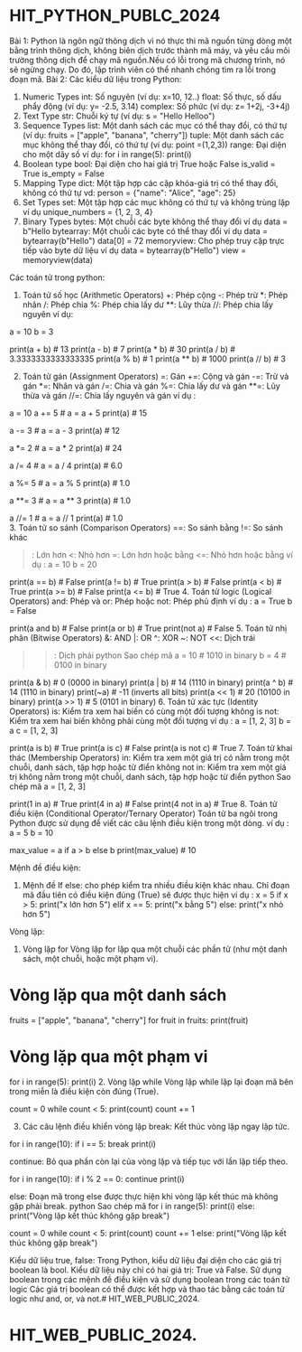 # HIT_PYTHON_PUBLC_2024
Bài 1: Python là ngôn ngữ thông dịch vì nó thực thi mã nguồn từng dòng một bằng trình thông dịch, không biên dịch trước thành mã máy, và yêu cầu môi trường thông dịch để chạy mã nguồn.Nếu có lỗi trong mã chương trình, nó sẽ ngừng chạy. Do đó, lập trình viên có thể nhanh chóng tìm ra lỗi trong đoạn mã.
Bài 2:
Các kiểu dữ liệu trong Python:
1. Numeric Types
int: Số nguyên (ví dụ: x=10, 12..)
float: Số thực, số dấu phẩy động (ví dụ: y= -2.5, 3.14)
complex: Số phức (ví dụ: z= 1+2j, -3+4j)
2. Text Type
str: Chuỗi ký tự (ví dụ: s = "Hello Helloo")
3. Sequence Types
list: Một danh sách các mục có thể thay đổi, có thứ tự (ví dụ: fruits = ["apple", "banana", "cherry"])
tuple: Một danh sách các mục không thể thay đổi, có thứ tự (ví dụ:  point =(1,2,3))
range: Đại diện cho một dãy số 
ví dụ:
for i in range(5):
    print(i)
4. Boolean type
bool: Đại diện cho hai giá trị True hoặc False
is_valid = True
is_empty = False
5. Mapping Type
dict: Một tập hợp các cặp khóa-giá trị có thể thay đổi, không có thứ tự
vd:
person = {"name": "Alice", "age": 25}
6. Set Types
set: Một tập hợp các mục không có thứ tự và không trùng lặp 
ví dụ
unique_numbers = {1, 2, 3, 4}
7. Binary Types
bytes: Một chuỗi các byte không thể thay đổi 
ví dụ
data = b"Hello
bytearray: Một chuỗi các byte có thể thay đổi
ví dụ
data = bytearray(b"Hello")
data[0] = 72
memoryview: Cho phép truy cập trực tiếp vào byte dữ liệu 
ví dụ
data = bytearray(b"Hello")
view = memoryview(data)

Các toán tử trong python:
1. Toán tử số học (Arithmetic Operators)
+: Phép cộng
-: Phép trừ
*: Phép nhân
/: Phép chia
%: Phép chia lấy dư
**: Lũy thừa
//: Phép chia lấy nguyên
ví dụ:

a = 10
b = 3

print(a + b)    # 13
print(a - b)    # 7
print(a * b)    # 30
print(a / b)    # 3.3333333333333335
print(a % b)    # 1
print(a ** b)   # 1000
print(a // b)   # 3

2. Toán tử gán (Assignment Operators)
=: Gán
+=: Cộng và gán
-=: Trừ và gán
*=: Nhân và gán
/=: Chia và gán
%=: Chia lấy dư và gán
**=: Lũy thừa và gán
//=: Chia lấy nguyên và gán
ví dụ :

a = 10
a += 5    # a = a + 5
print(a)  # 15

a -= 3    # a = a - 3
print(a)  # 12

a *= 2    # a = a * 2
print(a)  # 24

a /= 4    # a = a / 4
print(a)  # 6.0

a %= 5    # a = a % 5
print(a)  # 1.0

a **= 3   # a = a ** 3
print(a)  # 1.0

a //= 1   # a = a // 1
print(a)  # 1.0  
3. Toán tử so sánh (Comparison Operators)
==: So sánh bằng
!=: So sánh khác
>: Lớn hơn
<: Nhỏ hơn
>=: Lớn hơn hoặc bằng
<=: Nhỏ hơn hoặc bằng
ví dụ :
a = 10
b = 20

print(a == b)   # False
print(a != b)   # True
print(a > b)    # False
print(a < b)    # True
print(a >= b)   # False
print(a <= b)   # True
4. Toán tử logic (Logical Operators)
and: Phép và
or: Phép hoặc
not: Phép phủ định
ví dụ :
a = True
b = False

print(a and b)  # False
print(a or b)   # True
print(not a)    # False
5. Toán tử nhị phân (Bitwise Operators)
&: AND
|: OR
^: XOR
~: NOT
<<: Dịch trái
>>: Dịch phải
python
Sao chép mã
a = 10  # 1010 in binary
b = 4   # 0100 in binary

print(a & b)   # 0 (0000 in binary)
print(a | b)   # 14 (1110 in binary)
print(a ^ b)   # 14 (1110 in binary)
print(~a)      # -11 (inverts all bits)
print(a << 1)  # 20 (10100 in binary)
print(a >> 1)  # 5 (0101 in binary)
6. Toán tử xác tực (Identity Operators)
is: Kiểm tra xem hai biến có cùng một đối tượng không
is not: Kiểm tra xem hai biến không phải cùng một đối tượng
ví dụ :
a = [1, 2, 3]
b = a
c = [1, 2, 3]

print(a is b)       # True
print(a is c)       # False
print(a is not c)   # True
7. Toán tử khai thác (Membership Operators)
in: Kiểm tra xem một giá trị có nằm trong một chuỗi, danh sách, tập hợp hoặc từ điển không
not in: Kiểm tra xem một giá trị không nằm trong một chuỗi, danh sách, tập hợp hoặc từ điển
python
Sao chép mã
a = [1, 2, 3]

print(1 in a)       # True
print(4 in a)       # False
print(4 not in a)   # True
8. Toán tử điều kiện (Conditional Operator/Ternary Operator)
Toán tử ba ngôi trong Python được sử dụng để viết các câu lệnh điều kiện trong một dòng.
ví dụ :
a = 5
b = 10

max_value = a if a > b else b
print(max_value)  # 10

Mệnh đề điều kiện:
1. Mệnh đề If else: cho phép kiểm tra nhiều điều kiện khác nhau. Chỉ đoạn mã đầu tiên có điều kiện đúng (True) sẽ được thực hiện
ví dụ :
x = 5
if x > 5:
    print("x lớn hơn 5")
elif x == 5:
    print("x bằng 5")
else:
    print("x nhỏ hơn 5")

Vòng lặp:
1. Vòng lặp for
Vòng lặp for lặp qua một chuỗi các phần tử (như một danh sách, một chuỗi, hoặc một phạm vi).
# Vòng lặp qua một danh sách
fruits = ["apple", "banana", "cherry"]
for fruit in fruits:
    print(fruit)
# Vòng lặp qua một phạm vi
for i in range(5):
    print(i)
2. Vòng lặp while
Vòng lặp while lặp lại đoạn mã bên trong miễn là điều kiện còn đúng (True).

count = 0
while count < 5:
    print(count)
    count += 1

3. Các câu lệnh điều khiển vòng lặp
break: Kết thúc vòng lặp ngay lập tức.

for i in range(10):
    if i == 5:
        break
    print(i)

continue: Bỏ qua phần còn lại của vòng lặp và tiếp tục với lần lặp tiếp theo.

for i in range(10):
    if i % 2 == 0:
        continue
    print(i)

else: Đoạn mã trong else được thực hiện khi vòng lặp kết thúc mà không gặp phải break.
python
Sao chép mã
for i in range(5):
    print(i)
else:
    print("Vòng lặp kết thúc không gặp break")

count = 0
while count < 5:
    print(count)
    count += 1
else:
    print("Vòng lặp kết thúc không gặp break")

Kiểu dữ liệu true, false:
Trong Python, kiểu dữ liệu đại diện cho các giá trị boolean là bool. Kiểu dữ liệu này chỉ có hai giá trị: True và False.
Sử dụng boolean trong các mệnh đề điều kiện và sử dụng boolean trong các toán tử logic
Các giá trị boolean có thể được kết hợp và thao tác bằng các toán tử logic như and, or, và not.# HIT_WEB_PUBLIC_2024.
# HIT_WEB_PUBLIC_2024.
